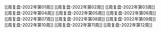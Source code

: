 [[周复盘-2022年第01周]]
[[周复盘-2022年第02周]]
[[周复盘-2022年第03周]]
[[周复盘-2022年第04周]]
[[周复盘-2022年第05周]]
[[周复盘-2022年第06周]]
[[周复盘-2022年第07周]]
[[周复盘-2022年第08周]]
[[周复盘-2022年第09周]]
[[周复盘-2022年第10周]]
[[周复盘-2022年第11周]]
[[周复盘-2022年第12周]]